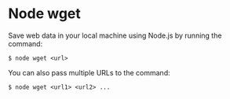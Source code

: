 # Node wget

Save web data in your local machine using Node.js by running the command:

`$ node wget <url>`

You can also pass multiple URLs to the command:

`$ node wget <url1> <url2> ...`